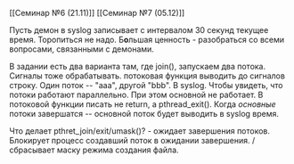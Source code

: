 [[Семинар №6 (21.11)]]
[[Семинар №7 (05.12)]]

Пусть демон в syslog записывает с интервалом 30 секунд текущее время.
Торопиться не надо. Б**о**льшая ценность - разобраться со всеми вопросами, связанными с демонами.	

В задании есть два варианта там, где join(), запускаем два потока. Сигналы тоже обрабатывать. потоковая функция выводить до сигналов строку. Один поток -- "aaa", другой "bbb". В syslog. Чтобы увидеть, что потоки работают параллельно. При этом основной не работает. В потоковой функции писать не return, а pthread_exit(). Когда *основные* потоки завершатся -- основной поток будет выводить в syslog время.

Что делает pthret_join/exit/umask()? - ожидает завершения потоков. Блокирует процесс создавший поток в ожидании завершения. / сбрасывает маску режима создания файла. 